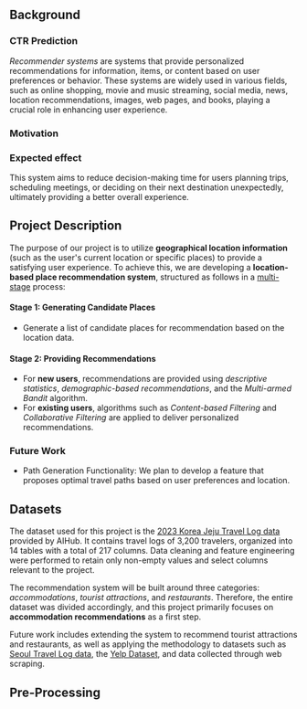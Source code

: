 ## Background
### CTR Prediction
*Recommender systems* are systems that provide personalized recommendations for information, items, or content based on user preferences or behavior. These systems are widely used in various fields, such as online shopping, movie and music streaming, social media, news, location recommendations, images, web pages, and books, playing a crucial role in enhancing user experience.

### Motivation

### Expected effect
This system aims to reduce decision-making time for users planning trips, scheduling meetings, or deciding on their next destination unexpectedly, ultimately providing a better overall experience.

## Project Description
The purpose of our project is to utilize **geographical location information** (such as the user's current location or specific places) to provide a satisfying user experience. To achieve this, we are developing a **location-based place recommendation system**, structured as follows in a [multi-stage](https://research.google/pubs/deep-neural-networks-for-youtube-recommendations/) process:

#### Stage 1: Generating Candidate Places
* Generate a list of candidate places for recommendation based on the location data.

#### Stage 2: Providing Recommendations
* For **new users**, recommendations are provided using *descriptive statistics*, *demographic-based recommendations*, and the *Multi-armed Bandit* algorithm.
* For **existing users**, algorithms such as *Content-based Filtering* and *Collaborative Filtering* are applied to deliver personalized recommendations.

### Future Work
* Path Generation Functionality: We plan to develop a feature that proposes optimal travel paths based on user preferences and location.

## Datasets
The dataset used for this project is the [2023 Korea Jeju Travel Log data](https://www.aihub.or.kr/aihubdata/data/view.do?currMenu=&topMenu=&aihubDataSe=data&dataSetSn=71780) provided by AIHub. It contains travel logs of 3,200 travelers, organized into 14 tables with a total of 217 columns. Data cleaning and feature engineering were performed to retain only non-empty values and select columns relevant to the project.

The recommendation system will be built around three categories: *accommodations*, *tourist attractions*, and *restaurants*. Therefore, the entire dataset was divided accordingly, and this project primarily focuses on **accommodation recommendations** as a first step.

Future work includes extending the system to recommend tourist attractions and restaurants, as well as applying the methodology to datasets such as [Seoul Travel Log data](https://www.aihub.or.kr/aihubdata/data/view.do?currMenu=&topMenu=&aihubDataSe=data&dataSetSn=71776), the [Yelp Dataset](https://www.yelp.com/dataset), and data collected through web scraping.

## Pre-Processing
